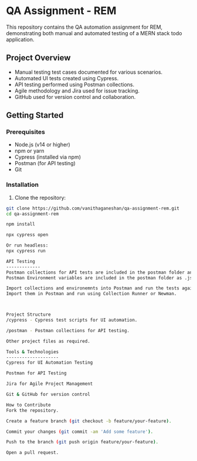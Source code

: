 # QA Assignment - REM

This repository contains the QA automation assignment for REM, demonstrating both manual and automated testing of a MERN stack todo application.

## Project Overview

- Manual testing test cases documented for various scenarios.
- Automated UI tests created using Cypress.
- API testing performed using Postman collections.
- Agile methodology and Jira used for issue tracking.
- GitHub used for version control and collaboration.

## Getting Started

### Prerequisites

- Node.js (v14 or higher)
- npm or yarn
- Cypress (installed via npm)
- Postman (for API testing)
- Git

### Installation

1. Clone the repository:

```bash
git clone https://github.com/vanithaganeshan/qa-assignment-rem.git
cd qa-assignment-rem

npm install

npx cypress open

Or run headless:
npx cypress run

API Testing
-------------
Postman collections for API tests are included in the postman folder and
Postman Environment variables are included in the postman folder as .json ext

Import collections and environemnts into Postman and run the tests against the appropriate environment.
Import them in Postman and run using Collection Runner or Newman.



Project Structure
/cypress - Cypress test scripts for UI automation.

/postman - Postman collections for API testing.

Other project files as required.

Tools & Technologies
--------------------
Cypress for UI Automation Testing

Postman for API Testing

Jira for Agile Project Management

Git & GitHub for version control

How to Contribute
Fork the repository.

Create a feature branch (git checkout -b feature/your-feature).

Commit your changes (git commit -am 'Add some feature').

Push to the branch (git push origin feature/your-feature).

Open a pull request.